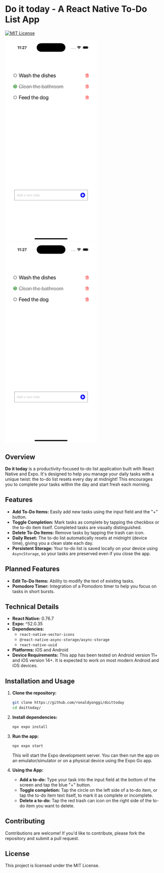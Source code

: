 # Do it today - A React Native To-Do List App

[![MIT License](https://img.shields.io/badge/license-MIT-blue.svg)](https://opensource.org/licenses/MIT)


<img src="assets/screenshots/main_screen.png" alt="Main Screen" width="300">

<img src="assets/screenshots/main_screen.png" alt="Delete Todo" width="300">

## Overview

**Do it today** is a productivity-focused to-do list application built with React Native and Expo. It's designed to help you manage your daily tasks with a unique twist: the to-do list resets every day at midnight! This encourages you to complete your tasks within the day and start fresh each morning.

## Features

*   **Add To-Do Items:** Easily add new tasks using the input field and the "+" button.
*   **Toggle Completion:** Mark tasks as complete by tapping the checkbox or the to-do item itself. Completed tasks are visually distinguished.
*   **Delete To-Do Items:** Remove tasks by tapping the trash can icon.
*   **Daily Reset:** The to-do list automatically resets at midnight (device time), giving you a clean slate each day.
*   **Persistent Storage:** Your to-do list is saved locally on your device using `AsyncStorage`, so your tasks are preserved even if you close the app.

## Planned Features

*   **Edit To-Do Items:** Ability to modify the text of existing tasks.
*   **Pomodoro Timer:** Integration of a Pomodoro timer to help you focus on tasks in short bursts.

## Technical Details

*   **React Native:** 0.76.7
*   **Expo:** ^52.0.35
*   **Dependencies:**
    *   `react-native-vector-icons`
    *   `@react-native-async-storage/async-storage`
    *   `react-native-uuid`
*   **Platforms:** iOS and Android
*   **Device Requirements:** This app has been tested on Android version 11+ and iOS version 14+. It is expected to work on most modern Android and iOS devices.

## Installation and Usage

1.  **Clone the repository:**

    ```bash
    git clone https://github.com/ronaldyonggi/doittoday
    cd doittoday/
    ```

2.  **Install dependencies:**

    ```bash
    npx expo install
    ```

3.  **Run the app:**

    ```bash
    npx expo start
    ```

    This will start the Expo development server. You can then run the app on an emulator/simulator or on a physical device using the Expo Go app.

4.  **Using the App:**
    *   **Add a to-do:** Type your task into the input field at the bottom of the screen and tap the blue "+" button.
    *   **Toggle completion:** Tap the circle on the left side of a to-do item, or tap the to-do item text itself, to mark it as complete or incomplete.
    * **Delete a to-do:** Tap the red trash can icon on the right side of the to-do item you want to delete.

## Contributing

Contributions are welcome! If you'd like to contribute, please fork the repository and submit a pull request.

## License

This project is licensed under the MIT License.

